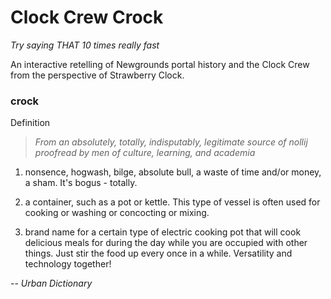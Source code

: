 # Clock Crew Crock

*Try saying THAT 10 times really fast*

An interactive retelling of Newgrounds portal history and the Clock Crew from the perspective of Strawberry Clock.

### crock

Definition

> *From an absolutely, totally, indisputably, legitimate source of nollij proofread by men of culture, learning, and academia*

1. nonsence, hogwash, bilge, absolute bull, a waste of time and/or money, a sham. It's bogus - totally.

2. a container, such as a pot or kettle. This type of vessel is often used for cooking or washing or concocting or mixing.

3. brand name for a certain type of electric cooking pot that will cook delicious meals for during the day while you are occupied with other things. Just stir the food up every once in a while. Versatility and technology together!

-- *Urban Dictionary*